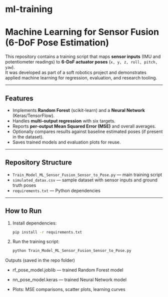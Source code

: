 # ml-training
# Machine Learning for Sensor Fusion (6-DoF Pose Estimation)

This repository contains a training script that maps **sensor inputs** (IMU and potentiometer readings) to **6-DoF actuator poses** (`x, y, z, roll, pitch, yaw`).  
It was developed as part of a soft robotics project and demonstrates applied machine learning for regression, evaluation, and research tooling.

---

## Features
- Implements **Random Forest** (scikit-learn) and a **Neural Network** (Keras/TensorFlow).  
- Handles **multi-output regression** with six targets.  
- Reports **per-output Mean Squared Error (MSE)** and overall averages.  
- Optionally compares results against baseline estimated poses (if present in the dataset).  
- Saves trained models and evaluation plots for reuse.  

---

## Repository Structure
- `Train_Model_ML_Sensor_Fusion_Sensor_to_Pose.py` — main training script  
- `simulated_datax.csv` — sample dataset with sensor inputs and ground truth poses  
- `requirements.txt` — Python dependencies  

---

## How to Run
1. Install dependencies:
   ```bash
   pip install -r requirements.txt
   ```
2. Run the training script:
   ```bash
   python Train_Model_ML_Sensor_Fusion_Sensor_to_Pose.py
   ```


Outputs (saved in the repo folder)

- rf_pose_model.joblib — trained Random Forest model

- nn_pose_model.keras — trained Neural Network model

- Plots: MSE comparisons, scatter plots, learning curves


